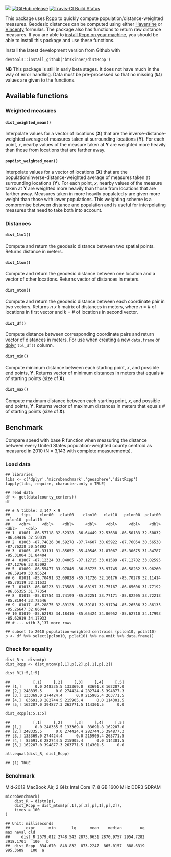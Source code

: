 ![](https://img.shields.io/badge/dev-beta-red.svg) [![GitHub
release](https://img.shields.io/github/release/btskinner/distRcpp.svg)](https://github.com/btskinner/distRcpp)
[![Travis-CI Build
Status](https://travis-ci.org/btskinner/distRcpp.svg?branch=master)](https://travis-ci.org/btskinner/distRcpp)

This package uses [Rcpp](http://www.rcpp.org) to quickly compute
population/distance-weighted measures. Geodesic distances can be
computed using either
[Haversine](https://en.wikipedia.org/wiki/Haversine_formula) or
[Vincenty](https://en.wikipedia.org/wiki/Vincenty%27s_formulae)
formulas. The package also has functions to return raw distance
measures. If you are able to [install Rcpp on your
machine](https://github.com/RcppCore/Rcpp), you should be able to
install this package and use these functions.

Install the latest development version from Github with

    devtools::install_github('btskinner/distRcpp')

**NB** This package is still in early beta stages. It does not have much
in the way of error handling. Data must be pre-processed so that no
missing (`NA`) values are given to the functions.

Available functions
-------------------

### Weighted measures

#### `dist_weighted_mean()`

Interpolate values for a vector of locations (**X**) that are the
inverse-distance-weighted average of measures taken at surrounding
locations (**Y**). For each point, *x*, nearby values of the measure
taken at **Y** are weighted more heavily than those from locations that
are farther away.

#### `popdist_weighted_mean()`

Interpolate values for a vector of locations (**X**) that are the
population/inverse-distance-weighted average of measures taken at
surrounding locations (**Y**). For each point, *x*, nearby values of the
measure taken at **Y** are weighted more heavily than those from
locations that are farther away. Measures taken in more heavily
populated *y* are given more weight than those with lower populations.
This weighting scheme is a compromise between distance and population
and is useful for interpolating measures that need to take both into
account.

### Distances

#### `dist_1to1()`

Compute and return the geodesic distance between two spatial points.
Returns distance in meters.

#### `dist_1tom()`

Compute and return the geodesic distance between one location and a
vector of other locations. Returns vector of distances in meters.

#### `dist_mtom()`

Compute and return the geodesic distance between each coordinate pair in
two vectors. Returns *n x k* matrix of distances in meters, where *n* =
\# of locations in first vector and *k* = \# of locations in second
vector.

#### `dist_df()`

Compute distance between corresponding coordinate pairs and return
vector of distances in meters. For use when creating a new `data.frame`
or [dplyr](https://CRAN.R-project.org/package=dplyr) `tbl_df()` column.

#### `dist_min()`

Compute minimum distance between each starting point, *x*, and possible
end points, **Y**. Returns vector of minimum distances in meters that
equals \# of starting points (size of **X**).

#### `dist_max()`

Compute maximum distance between each starting point, *x*, and possible
end points, **Y**. Returns vector of maximum distances in meters that
equals \# of starting points (size of **X**).

Benchmark
---------

Compare speed with base R function when measuring the distance between
every United States population-weighted county centroid as measured in
2010 (N = 3,143 with complete measurements).

### Load data

    ## libraries
    libs <- c('dplyr','microbenchmark','geosphere','distRcpp')
    lapply(libs, require, character.only = TRUE)

    ## read data
    df <- get(data(county_centers))
    df

    ## # A tibble: 3,147 × 9
    ##     fips    clon00   clat00    clon10   clat10   pclon00  pclat00   pclon10  pclat10
    ##    <chr>     <dbl>    <dbl>     <dbl>    <dbl>     <dbl>    <dbl>     <dbl>    <dbl>
    ## 1  01001 -86.57718 32.52328 -86.64449 32.53638 -86.50183 32.50032 -86.49416 32.50039
    ## 2  01003 -87.74826 30.59278 -87.74607 30.65922 -87.76054 30.56538 -87.76238 30.54892
    ## 3  01005 -85.33131 31.85652 -85.40546 31.87067 -85.30675 31.84787 -85.31004 31.84404
    ## 4  01007 -87.12324 33.04005 -87.12715 33.01589 -87.12702 33.02595 -87.12766 33.03092
    ## 5  01009 -86.55477 33.97846 -86.56725 33.97745 -86.58262 33.96260 -86.59149 33.95524
    ## 6  01011 -85.70491 32.09828 -85.71726 32.10176 -85.70278 32.11414 -85.70119 32.11633
    ## 7  01013 -86.66223 31.73588 -86.68197 31.75167 -86.65606 31.77192 -86.65355 31.77354
    ## 8  01015 -85.81754 33.74199 -85.82251 33.77171 -85.82205 33.72213 -85.81944 33.72546
    ## 9  01017 -85.28875 32.89123 -85.39181 32.91794 -85.26586 32.86135 -85.26647 32.86044
    ## 10 01019 -85.62193 34.18416 -85.65424 34.06952 -85.62710 34.17993 -85.62919 34.17933
    ## # ... with 3,137 more rows

    ## subset to 2010 population-weighted centroids (pclon10, pclat10)
    p <- df %>% select(pclon10, pclat10) %>% na.omit %>% data.frame()

### Check for equality

    dist_R <- distm(p)
    dist_Rcpp <- dist_mtom(p[,1],p[,2],p[,1],p[,2])

    dist_R[1:5,1:5]

    ##          [,1]     [,2]     [,3]     [,4]     [,5]
    ## [1,]      0.0 248335.5 133369.0  83691.8 162207.0
    ## [2,] 248335.5      0.0 274424.4 282744.5 394877.3
    ## [3,] 133369.0 274424.4      0.0 215905.4 263771.5
    ## [4,]  83691.8 282744.5 215905.4      0.0 114301.5
    ## [5,] 162207.0 394877.3 263771.5 114301.5      0.0

    dist_Rcpp[1:5,1:5]

    ##          [,1]     [,2]     [,3]     [,4]     [,5]
    ## [1,]      0.0 248335.5 133369.0  83691.8 162207.0
    ## [2,] 248335.5      0.0 274424.4 282744.5 394877.3
    ## [3,] 133369.0 274424.4      0.0 215905.4 263771.5
    ## [4,]  83691.8 282744.5 215905.4      0.0 114301.5
    ## [5,] 162207.0 394877.3 263771.5 114301.5      0.0

    all.equal(dist_R, dist_Rcpp)

    ## [1] TRUE

### Benchmark

Mid-2012 MacBook Air, 2 GHz Intel Core i7, 8 GB 1600 MHz DDR3 SDRAM

    microbenchmark(
        dist_R = distm(p),
        dist_Rcpp = dist_mtom(p[,1],p[,2],p[,1],p[,2]),
        times = 100
    )

    ## Unit: milliseconds
    ##       expr      min       lq      mean    median        uq       max neval cld
    ##     dist_R 2579.012 2748.543 2873.0631 2870.9757 2954.7282 3918.1701   100   b
    ##  dist_Rcpp  834.670  848.832  873.2247  865.0157  888.6319  995.3689   100  a
